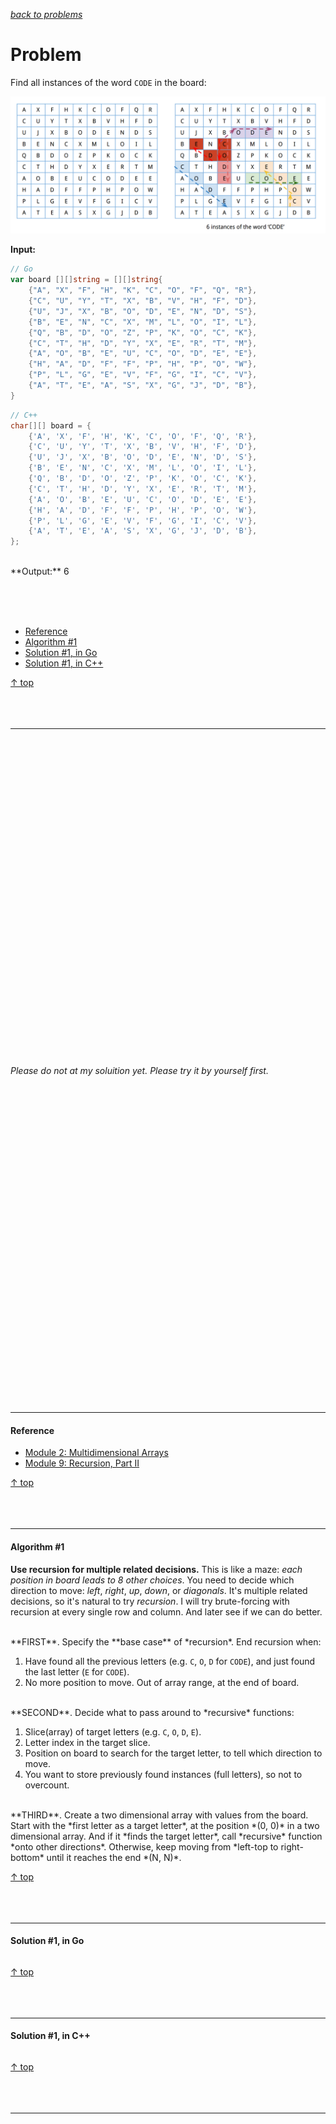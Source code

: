 [*back to problems*](https://github.com/gyuho/learn/tree/master/doc/problems)
<br>

# Problem

Find all instances of the word `CODE` in the board:

![word_search](img/word_search.png)

**Input:**

```go
// Go
var board [][]string = [][]string{
	{"A", "X", "F", "H", "K", "C", "O", "F", "Q", "R"},
	{"C", "U", "Y", "T", "X", "B", "V", "H", "F", "D"},
	{"U", "J", "X", "B", "O", "D", "E", "N", "D", "S"},
	{"B", "E", "N", "C", "X", "M", "L", "O", "I", "L"},
	{"Q", "B", "D", "O", "Z", "P", "K", "O", "C", "K"},
	{"C", "T", "H", "D", "Y", "X", "E", "R", "T", "M"},
	{"A", "O", "B", "E", "U", "C", "O", "D", "E", "E"},
	{"H", "A", "D", "F", "F", "P", "H", "P", "O", "W"},
	{"P", "L", "G", "E", "V", "F", "G", "I", "C", "V"},
	{"A", "T", "E", "A", "S", "X", "G", "J", "D", "B"},
}

```

```cpp
// C++
char[][] board = {
	{'A', 'X', 'F', 'H', 'K', 'C', 'O', 'F', 'Q', 'R'},
	{'C', 'U', 'Y', 'T', 'X', 'B', 'V', 'H', 'F', 'D'},
	{'U', 'J', 'X', 'B', 'O', 'D', 'E', 'N', 'D', 'S'},
	{'B', 'E', 'N', 'C', 'X', 'M', 'L', 'O', 'I', 'L'},
	{'Q', 'B', 'D', 'O', 'Z', 'P', 'K', 'O', 'C', 'K'},
	{'C', 'T', 'H', 'D', 'Y', 'X', 'E', 'R', 'T', 'M'},
	{'A', 'O', 'B', 'E', 'U', 'C', 'O', 'D', 'E', 'E'},
	{'H', 'A', 'D', 'F', 'F', 'P', 'H', 'P', 'O', 'W'},
	{'P', 'L', 'G', 'E', 'V', 'F', 'G', 'I', 'C', 'V'},
	{'A', 'T', 'E', 'A', 'S', 'X', 'G', 'J', 'D', 'B'},
};

```

<br>
**Output:** 6 

<br><br><br>
- [Reference](#reference)
- [Algorithm #1](#algorithm-1)
- [Solution #1, in Go](#solution-1-in-go)
- [Solution #1, in C++](#solution-1-in-c)

[↑ top](#problem)
<br><br><br><br>
<hr>



<br><br><br><br><br><br><br><br><br><br>
<br><br><br><br><br><br><br><br><br><br>
<br><br><br><br><br><br><br><br><br><br>

*Please do not at my soluition yet. Please try it by yourself first.*

<br><br><br><br><br><br><br><br><br><br>
<br><br><br><br><br><br><br><br><br><br>
<br><br><br><br><br><br><br><br><br><br>
<hr>



#### Reference

- [Module 2: Multidimensional Arrays](http://www.seas.gwu.edu/~drum/cs1112/lectures/module2/suppl/index.html)
- [Module 9: Recursion, Part II](http://www.seas.gwu.edu/~drum/cs1112/lectures/module9/module9.html)

[↑ top](#problem)
<br><br><br><br>
<hr>






#### Algorithm #1

**Use recursion for multiple related decisions.** This is like a maze:
*each position in board leads to 8 other choices*. You need to decide which
direction to move: *left*, *right*, *up*, *down*, or *diagonals*. It's
multiple related decisions, so it's natural to try *recursion*. I will try
brute-forcing with recursion at every single row and column. And later
see if we can do better.

<br>
**FIRST**. Specify the **base case** of *recursion*. End recursion when:

1. Have found all the previous letters (e.g. `C`, `O`, `D` for `CODE`), and 
   just found the last letter (`E` for `CODE`).
2. No more position to move. Out of array range, at the end of board.

<br>
**SECOND**. Decide what to pass around to *recursive* functions:

1. Slice(array) of target letters (e.g. `C`, `O`, `D`, `E`).
2. Letter index in the target slice. 
3. Position on board to search for the target letter,
   to tell which direction to move.
4. You want to store previously found instances (full letters),
   so not to overcount.

<br>
**THIRD**. Create a two dimensional array with values from the board.
Start with the *first letter as a target letter*, at the position
*(0, 0)* in a two dimensional array. And if it *finds the target letter*,
call *recursive* function *onto other directions*. Otherwise, keep moving from
*left-top to right-bottom* until it reaches the end *(N, N)*.

[↑ top](#problem)
<br><br><br><br>
<hr>




#### Solution #1, in Go

```go

```

[↑ top](#problem)
<br><br><br><br>
<hr>




#### Solution #1, in C++

```cpp

```

[↑ top](#problem)
<br><br><br><br>
<hr>
